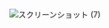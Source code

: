 ![スクリーンショット (7)](https://user-images.githubusercontent.com/111167638/185730154-9e868536-1000-4977-b38e-525a178415ce.png)
